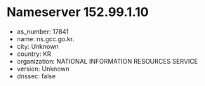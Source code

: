 # Nameserver 152.99.1.10

* as_number: 17841
* name: ns.gcc.go.kr.
* city: Unknown
* country: KR
* organization: NATIONAL INFORMATION RESOURCES SERVICE
* version: Unknown
* dnssec: false
